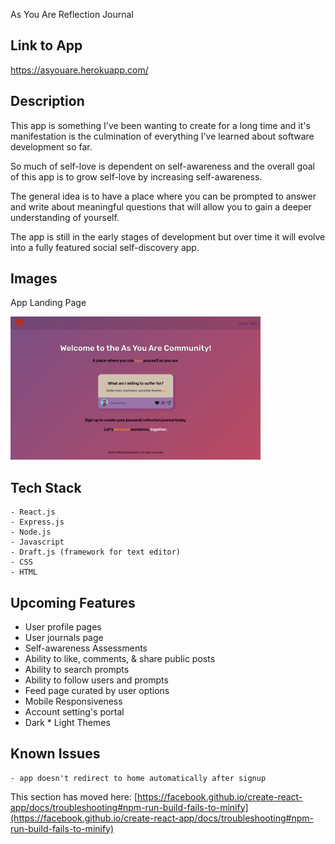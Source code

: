 As You Are Reflection Journal

## Link to App

https://asyouare.herokuapp.com/

## Description

This app is something I've been wanting to create for a long time and it's manifestation is the culmination of everything I've learned about software development so far.

So much of self-love is dependent on self-awareness and the overall goal of this app is to grow self-love by increasing self-awareness.

The general idea is to have a place where you can be prompted to answer and write about meaningful questions that will allow you to gain a deeper understanding of yourself.

The app is still in the early stages of development but over time it will evolve into a fully featured social self-discovery app. 

## Images

App Landing Page

<img src="public/images/ayaapp.png" width="400">


## Tech Stack
    - React.js
    - Express.js
    - Node.js
    - Javascript
    - Draft.js (framework for text editor)
    - CSS 
    - HTML 
    

## Upcoming Features
- User profile pages
- User journals page
- Self-awareness Assessments
- Ability to like, comments, & share public posts
- Ability to search prompts
- Ability to follow users and prompts
- Feed page curated by user options
- Mobile Responsiveness
- Account setting's portal
- Dark * Light Themes


## Known Issues
    - app doesn't redirect to home automatically after signup


This section has moved here: [https://facebook.github.io/create-react-app/docs/troubleshooting#npm-run-build-fails-to-minify](https://facebook.github.io/create-react-app/docs/troubleshooting#npm-run-build-fails-to-minify)
